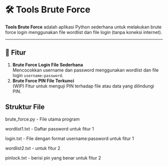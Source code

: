 # 🛠️ Tools Brute Force

**Tools Brute Force** adalah aplikasi Python sederhana untuk melakukan brute force login menggunakan file wordlist dan file login (tanpa koneksi internet).

---

## 📌 Fitur

1. **Brute Force Login File Sederhana**  
   Mencocokkan username dan password menggunakan wordlist dan file login `username:password`.
2. **Brute Force PIN File Terkunci**  
   (WIP) Fitur untuk menguji PIN terhadap file atau data yang dilindungi PIN.

## Struktur File 
brute_force.py - File utama program

wordlist1.txt - Daftar password untuk fitur 1

login.txt - File dengan format username:password untuk fitur 1

wordlist2.txt - untuk fitur 2

pinlock.txt - berisi pin yang benar untuk fitur 2
